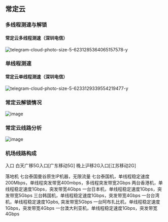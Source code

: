 ## 常定云

### 多线程测速与解锁

#### 常定云多线程测速（深圳电信）

![telegram-cloud-photo-size-5-6231285364065157578-y](https://github.com/user-attachments/assets/40cf0c3e-6d81-4f3d-b736-ee5790671b10)





### 单线程测速

#### 常定云单线程测速（深圳电信）
![telegram-cloud-photo-size-5-6233129339554219477-y](https://github.com/user-attachments/assets/7b82c22d-6485-40a3-ada8-632410480cc4)



### 常定云解锁情况
![image](https://github.com/user-attachments/assets/49e5ce81-58a5-4b00-b745-ae4669dafdf6)


### 常定云线路分析
![image](https://github.com/user-attachments/assets/b93f43df-016a-4a47-a3aa-499ca5d5b439)


### 机场线路构成

入口
白天广移5G入口[广东移动5G]
晚上沪移2G入口[江苏移动2G]


落地机
七台泰国曼谷原生IP机器，无限流量
七台泰国机，单线程稳定速度200Mbps，单线程突发带宽400mbps，多线程突发带宽2Gbps
两台香港机，单线程稳定速度1Gbps，突发带宽4Gbps
一台日本机，单线程稳定速度1Gbps，突发带宽5Gbps
三台韩国机，单线程稳定速度1Gbps，突发带宽4Gbps
一台台湾机，单线程稳定速度1Gpbs, 突发带宽5Gbps
一台阿布扎比机，单线程稳定速度1Gbps，突发带宽4Gbps
一台澳大利亚机，单线程稳定速度1Gbps，突发带宽4Gbps
